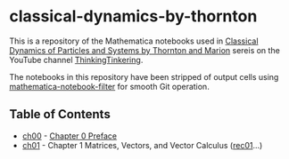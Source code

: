 # classical-dynamics-by-thornton

This is a repository of the Mathematica notebooks used in [Classical Dynamics of Particles and Systems by Thornton and Marion](https://www.youtube.com/watch?v=hsUaGVk_BUE&list=PLLb8QhyIGx7iyrkE2GnU8WXd-XFMAZL_T) sereis on the YouTube channel [ThinkingTinkering](https://www.youtube.com/@ThinkingTinkering-vo6lu/featured).

The notebooks in this repository have been stripped of output cells using [mathematica-notebook-filter](https://github.com/JP-Ellis/mathematica-notebook-filter) for smooth Git operation.

## Table of Contents
* [ch00](ch00) - [Chapter 0 Preface](https://www.youtube.com/watch?v=hsUaGVk_BUE&list=PLLb8QhyIGx7iyrkE2GnU8WXd-XFMAZL_T)
* [ch01](ch01) - Chapter 1 Matrices, Vectors, and Vector Calculus ([rec01](https://www.youtube.com/watch?v=rl1g9EX7EgA)...)
